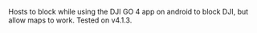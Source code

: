 Hosts to block while using the DJI GO 4 app on android to block DJI, but allow maps to work. Tested on v4.1.3.